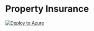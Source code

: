 # Property Insurance #

[![Deploy to Azure](http://azuredeploy.net/deploybutton.png)](https://portal.azure.com/#create/Microsoft.Template/uri/https%3A%2F%2Fraw.githubusercontent.com%2Fphonewind%2FProperty-Insurance-Phase3-Update%2Fmaster%2Fazuredeploy.json)

